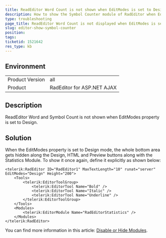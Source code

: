 ```yaml
---
title: ReadEditor Word Count is not shown when EditModes is set to Design
description: How to show the Symbol Counter module of RadEditor when EditModes='Design'?
type: troubleshooting
page_title: ReadEditor Word Count is not displayed when EditModes is set to Design
slug: editor-show-symbol-counter
position: 
tags: 
ticketid: 1521642
res_type: kb
---
```


## Environment
<table>
	<tbody>
		<tr>
			<td>Product Version</td>
			<td>all</td>
		</tr>
		<tr>
			<td>Product</td>
			<td>RadEditor for ASP.NET AJAX</td>
		</tr>
	</tbody>
</table>


## Description
ReadEditor Word and Symbol Count is not shown when EditModes property is set to Design.

## Solution
When the EditModes property is set to Design mode, the whole bottom area gets hidden along the Design, HTML and Preview buttons along with the Statistics Module. To show it once again, define it explicitly as shown below:

````ASP.NET
<telerik:RadEditor ID="RadEditor1" MaxTextLength="10" runat="server" EditModes="Design" Height="200">
    <Tools>
        <telerik:EditorToolGroup>
            <telerik:EditorTool Name="Bold" />
            <telerik:EditorTool Name="Italic" />
            <telerik:EditorTool Name="Underline" />
        </telerik:EditorToolGroup>
    </Tools>
    <Modules>
        <telerik:EditorModule Name="RadEditorStatistics" />
    </Modules>
</telerik:RadEditor>
````

You can find more information in this article: [Disable or Hide Modules](http://www.telerik.com/help/aspnet-ajax/editor_disablehidemodules.html).
 